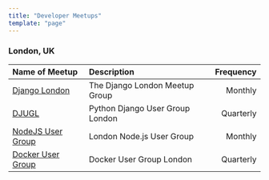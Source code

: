 ```yaml
---
title: "Developer Meetups"
template: "page"
---
```


### London, UK

| Name of Meetup                                                          | Description                     | Frequency |
| :---------------------------------------------------------------------- | :------------------------------ | --------: |
| [Django London](https://www.meetup.com/djangolondon/)                   | The Django London Meetup Group  |   Monthly |
| [DJUGL](https://www.eventbrite.co.uk/o/djugl-austin-fraser-17892856339) | Python Django User Group London | Quarterly |
| [NodeJS User Group](https://www.meetup.com/london-nodejs/)              | London Node.js User Group       |   Monthly |
| [Docker User Group](https://events.docker.com/london/)                  | Docker User Group London        | Quarterly |

